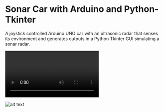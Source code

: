 # Sonar Car with Arduino and Python-Tkinter

A joystick controlled Arduino UNO car with an ultrasonic radar that senses its environment and generates outputs in a Python Tkinter GUI simulating a sonar radar.

![alt text](https://github.com/AlejandroCovarrubias/Sonar_Car/blob/master/radar_example.mp4?raw=true)

![alt text](https://github.com/AlejandroCovarrubias/Sonar_Car/blob/master/circuit_diagram.png?raw=true)
